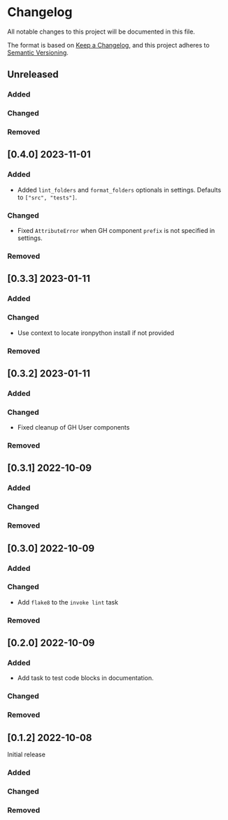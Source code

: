 # Changelog

All notable changes to this project will be documented in this file.

The format is based on [Keep a Changelog](https://keepachangelog.com/en/1.0.0/),
and this project adheres to [Semantic Versioning](https://semver.org/spec/v2.0.0.html).

## Unreleased

### Added

### Changed

### Removed


## [0.4.0] 2023-11-01

### Added

* Added `lint_folders` and `format_folders` optionals in settings. Defaults to `["src", "tests"]`.

### Changed

* Fixed `AttributeError` when GH component `prefix` is not specified in settings.

### Removed


## [0.3.3] 2023-01-11

### Added

### Changed

* Use context to locate ironpython install if not provided

### Removed


## [0.3.2] 2023-01-11

### Added

### Changed

* Fixed cleanup of GH User components

### Removed


## [0.3.1] 2022-10-09

### Added

### Changed

### Removed


## [0.3.0] 2022-10-09

### Added

### Changed

* Add `flake8`  to the `invoke lint` task

### Removed


## [0.2.0] 2022-10-09

### Added

* Add task to test code blocks in documentation.

### Changed

### Removed


## [0.1.2] 2022-10-08

Initial release

### Added

### Changed

### Removed
